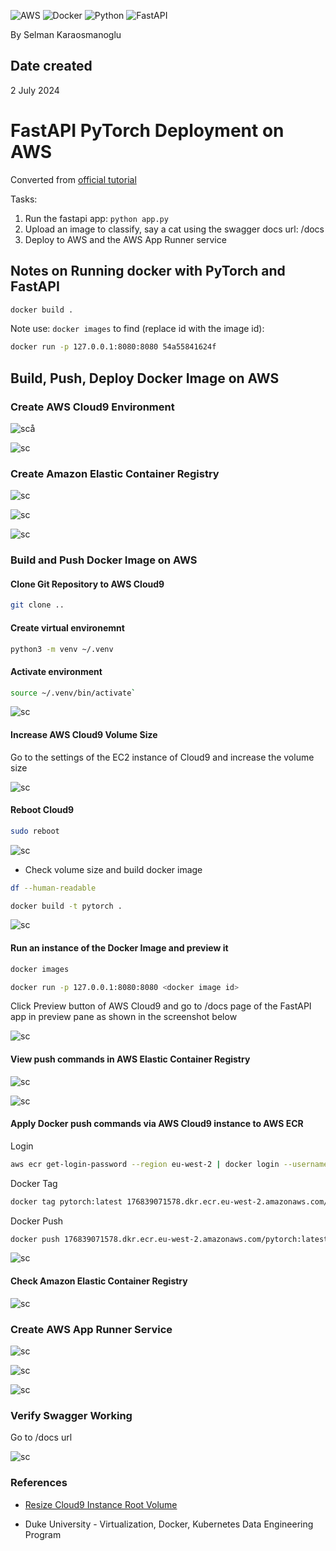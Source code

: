 ![AWS](https://img.shields.io/badge/AWS-%23FF9900.svg?style=for-the-badge&logo=amazon-aws&logoColor=white)
![Docker](https://img.shields.io/badge/docker-%230db7ed.svg?style=for-the-badge&logo=docker&logoColor=white)
![Python](https://img.shields.io/badge/python-3670A0?style=for-the-badge&logo=python&logoColor=ffdd54)
![FastAPI](https://img.shields.io/badge/FastAPI-005571?style=for-the-badge&logo=fastapi)

By Selman Karaosmanoglu 

## Date created
2 July 2024

# FastAPI PyTorch Deployment on AWS

Converted from [official tutorial](https://pytorch.org/tutorials/intermediate/flask_rest_api_tutorial.html)

Tasks:

1.  Run the fastapi app:  `python app.py`
2.  Upload an image to classify, say a cat using the swagger docs url:  /docs
3.  Deploy to AWS and the AWS App Runner service

## Notes on Running docker with PyTorch and FastAPI

```bash
docker build .
```

Note use: `docker images` to find (replace id with the image id):

```bash
docker run -p 127.0.0.1:8080:8080 54a55841624f
```

## Build, Push, Deploy Docker Image on AWS

### Create AWS Cloud9 Environment

![sc](resources/1-create-cloud9-env.png)å

![sc](resources/2-create-cloud9-env.png)

### Create Amazon Elastic Container Registry

![sc](resources/3-ecr.png)

![sc](resources/4-ecr.png)

![sc](resources/5-ecr.png)

### Build and Push Docker Image on AWS

#### Clone Git Repository to AWS Cloud9

```bash
git clone ..
```

#### Create virtual environemnt

```bash
python3 -m venv ~/.venv
```

#### Activate environment

```bash
source ~/.venv/bin/activate`
```

![sc](resources/6-cloud9.png)

#### Increase AWS Cloud9 Volume Size

Go to the settings of the EC2 instance of Cloud9 and increase the volume size

![sc](resources/7-ec2-volume-size.png)

#### Reboot Cloud9

```bash
sudo reboot
```

![sc](resources/8-reboot-cloud9.png)

- Check volume size and build docker image

```bash
df --human-readable
```

```bash
docker build -t pytorch .
```

![sc](resources/9-cloud9-docker-build.png)
 
#### Run an instance of the Docker Image and preview it

```bash
docker images
```

```bash
docker run -p 127.0.0.1:8080:8080 <docker image id>
```

Click Preview button of AWS Cloud9 and go to /docs page of the FastAPI app in preview pane as shown in the screenshot below

![sc](resources/10-cloud9-run-preview.png)

#### View push commands in AWS Elastic Container Registry

![sc](resources/11-ecr-push-commands.png)

![sc](resources/12-ecr-push-commands.png)

#### Apply Docker push commands via AWS Cloud9 instance to AWS ECR

Login

```bash
aws ecr get-login-password --region eu-west-2 | docker login --username AWS --password-stdin 176839071578.dkr.ecr.eu-west-2.amazonaws.com
```

Docker Tag

```bash
docker tag pytorch:latest 176839071578.dkr.ecr.eu-west-2.amazonaws.com/pytorch:latest
```

Docker Push

```bash
docker push 176839071578.dkr.ecr.eu-west-2.amazonaws.com/pytorch:latest
```

![sc](resources/13-cloud9-push-commands.png)

#### Check Amazon Elastic Container Registry

![sc](resources/14-aws-ecr-images.png)

### Create AWS App Runner Service

![sc](resources/15-aws-app-runner.png)

![sc](resources/16-aws-app-runner.png)

![sc](resources/17-aws-app-runner.png)

### Verify Swagger Working

Go to /docs url

![sc](resources/18-success.png)


### References

* [Resize Cloud9 Instance Root Volume](https://ec2spotworkshops.com/ecs-spot-capacity-providers/workshopsetup/resize_ebs.html)

* Duke University - Virtualization, Docker, Kubernetes Data Engineering Program